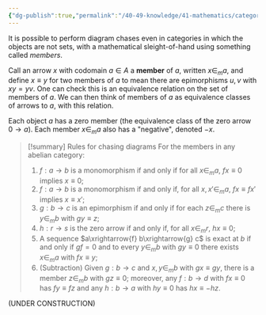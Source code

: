 ```yaml
---
{"dg-publish":true,"permalink":"/40-49-knowledge/41-mathematics/category-theory/abelian-categories/diagram-chases-without-elements/","tags":["category_theory/abelian_categories"],"updated":"2024-11-23T19:26:03-08:00"}
---
```



It is possible to perform diagram chases even in categories in which the objects are not sets, with a mathematical sleight-of-hand using something called *members*.

Call an arrow $x$ with codomain $a\in A$ a **member** of $a$, written $x\in_m a$, and define $x\equiv y$ for two members of $a$ to mean there are epimorphisms $u,v$ with $xy=yv$. One can check this is an equivalence relation on the set of members of $a$. We can then think of members of $a$ as equivalence classes of arrows to $a$, with this relation.

Each object $a$ has a zero member (the equivalence class of the zero arrow $0\to a$). Each member $x\in_m a$ also has a "negative", denoted $-x$.

>[!summary] Rules for chasing diagrams
>For the members in any abelian category:
>1. $f:a\to b$ is a monomorphism if and only if for all $x\in_m a$, $fx\equiv 0$ implies $x\equiv 0$;
>2. $f:a\to b$ is a monomorphism if and only if, for all $x,x'\in_m a$, $fx\equiv fx'$ implies $x\equiv x'$;
>3. $g:b\to c$ is an epimorphism if and only if for each $z\in_m c$ there is $y\in_m b$ with $gy\equiv z$;
>4. $h:r\to s$ is the zero arrow if and only if, for all $x\in_m r$, $hx\equiv 0$;
>5. A sequence $a\xrightarrow{f} b\xrightarrow{g} c$ is exact at $b$ if and only if $gf=0$ and to every $y\in_m b$ with $gy\equiv 0$ there exists $x\in_m a$ with $fx\equiv y$;
>6. (Subtraction) Given $g:b\to c$ and $x,y\in_m b$ with $gx\equiv gy$, there is a member $z\in_m b$ with $gz\equiv 0$; moreover, any $f:b\to d$ with $fx\equiv 0$ has $fy\equiv fz$ and any $h:b\to a$ with $hy\equiv 0$ has $hx\equiv -hz$.


(UNDER CONSTRUCTION)